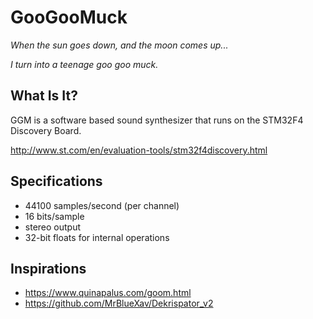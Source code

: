 # GooGooMuck
*When the sun goes down, and the moon comes up...*

*I turn into a teenage goo goo muck.*

## What Is It?

GGM is a software based sound synthesizer that runs on the STM32F4 Discovery Board.

http://www.st.com/en/evaluation-tools/stm32f4discovery.html

## Specifications
 * 44100 samples/second (per channel)
 * 16 bits/sample 
 * stereo output
 * 32-bit floats for internal operations

## Inspirations
* https://www.quinapalus.com/goom.html
* https://github.com/MrBlueXav/Dekrispator_v2






